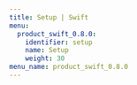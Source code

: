 ```yaml
---
title: Setup | Swift
menu:
  product_swift_0.8.0:
    identifier: setup
    name: Setup
    weight: 30
menu_name: product_swift_0.8.0
---
```


